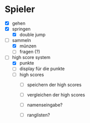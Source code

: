 # Spieler

* [X] gehen
* [X] springen 
	* [X] double jump
* [ ] sammeln 
	* [X] münzen 
	* [ ] fragen (?)
* [ ] high score system
	* [X] punkte
	* [ ] display für die punkte
	* [ ] high scores
		* [ ] speichern der high scores
		* [ ] vergleichen der high scores
		* [ ] namenseingabe?
		* [ ] ranglisten?

